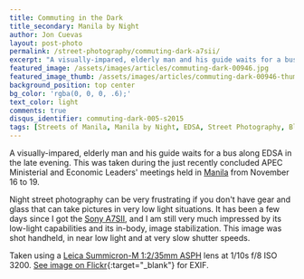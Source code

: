 ```yaml
---
title: Commuting in the Dark
title_secondary: Manila by Night
author: Jon Cuevas
layout: post-photo
permalink: /street-photography/commuting-dark-a7sii/
excerpt: "A visually-impared, elderly man and his guide waits for a bus along EDSA in the late evening. This was taken  during the just recently concluded APEC Economic Leaders' Meeting held in Manila."
featured_image: /assets/images/articles/commuting-dark-00946.jpg
featured_image_thumb: /assets/images/articles/commuting-dark-00946-thumb.jpg
background_position: top center
bg_color: 'rgba(0, 0, 0, .6);'
text_color: light
comments: true
disqus_identifier: commuting-dark-005-s2015
tags: [Streets of Manila, Manila by Night, EDSA, Street Photography, Black and White, Sony, Sony A7Sii, Leica, Manila, Photography, Mirrorless]
---
```


A visually-impared, elderly man and his guide waits for a bus along EDSA in the late evening. This was taken  during the just recently concluded APEC Ministerial and Economic Leaders' meetings held in [Manila][4] from November 16 to 19.

Night street photography can be very frustrating if you don't have gear and glass that can take pictures in very low light situations. It has been a few days since I got the [Sony A7SII][5], and I am still very much impressed by its low-light capabilities and its in-body, image stabilization. This image was shot handheld, in near low light and at very slow shutter speeds.

Taken using a [Leica Summicron-M 1:2/35mm ASPH][6] lens at 1/10s f/8 ISO 3200. [See image on Flickr][1]{:target="_blank"} for EXIF. <!-- Posted originally on my [Instagram][2]{:target="_blank"}. -->

[1]: https://www.flickr.com/photos/archondigital/22524066464/
[2]: https://www.instagram.com/p/-Gum-JGq-r/
[3]: /topic/humans-of-san-andres-bukid/
[4]: /topic/streets-of-manila/
[5]: /topic/sony-a7sii/
[6]: /topic/leica/
